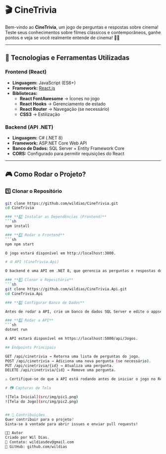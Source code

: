 # 🎬 CineTrivia

Bem-vindo ao **CineTrivia**, um jogo de perguntas e respostas sobre cinema!  
Teste seus conhecimentos sobre filmes clássicos e contemporâneos, ganhe pontos e veja se você realmente entende de cinema! 🍿🎥

---

## 🚀 Tecnologias e Ferramentas Utilizadas

### **Frontend (React)**
- **Linguagem:** JavaScript (ES6+)
- **Framework:** [React.js](https://reactjs.org/)
- **Bibliotecas:**
  - **React FontAwesome** → Ícones no jogo
  - **React Hooks** → Gerenciamento de estado
  - **React Router** → Navegação (se necessário)
  - **CSS3** → Estilização

### **Backend (API .NET)**
- **Linguagem:** C# (.NET 8)
- **Framework:** ASP.NET Core Web API
- **Banco de Dados:** SQL Server + Entity Framework Core
- **CORS:** Configurado para permitir requisições do React

---

## 🎮 Como Rodar o Projeto?

### **1️⃣ Clonar o Repositório**
```sh
git clone https://github.com/wildias/CineTrivia.git
cd CineTrivia

### **2️⃣ Instalar as Dependências (Frontend)**
```sh
npm install

### **3️⃣ Rodar o Frontend**
```sh
npm npm start

O jogo estará disponível em http://localhost:3000.

# 🌐 API (CineTrivia.Api)

O backend é uma API em .NET 8, que gerencia as perguntas e respostas do jogo.

### **1️⃣ Clonar o Repositório**
```sh
git clone https://github.com/wildias/CineTrivia.Api.git
cd CineTrivia.Api

### **2️⃣ Configurar Banco de Dados**

Antes de rodar a API, crie um banco de dados SQL Server e edite o appsettings.json com sua conexão.

### **3️⃣ Rodar a API**
```sh
dotnet run

A API estará disponível em https://localhost:5000/api/Jogos.

## Endpoints Principais

GET /api/cinetrivia → Retorna uma lista de perguntas do jogo.
POST /api/cinetrivia → Adiciona uma nova pergunta (se necessário).
PUT /api/cinetrivia/{id} → Atualiza uma pergunta.
DELETE /api/cinetrivia/{id} → Remove uma pergunta.

⚠️ Certifique-se de que a API está rodando antes de iniciar o jogo no React.

# 📷 Capturas de Tela

![Tela Inicial](src/img/pic1.png)
![Tela do Jogo](src/img/pic2.png)


## 🤝 Contribuições
Quer contribuir para o projeto?
Sinta-se à vontade para abrir issues e enviar pull requests!

👨‍💻 Autor
Criado por Wil Dias.
📧 Contato: wildiasdev@gmail.com
🔗 GitHub: github.com/wildias